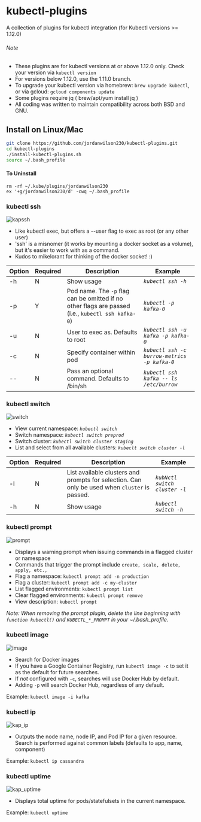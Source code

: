
# kubectl-plugins
A collection of plugins for kubectl integration (for Kubectl versions >= 1.12.0)

###### Note
- These plugins are for kubectl versions at or above 1.12.0 only. Check your version via ```kubectl version```
- For versions below 1.12.0, use the 1.11.0 branch.
- To upgrade your kubectl version via homebrew: ```brew upgrade kubectl```, or via gcloud: ```gcloud components update```
- Some plugins require jq ( brew/apt/yum install jq )
- All coding was written to maintain compatibility across both BSD and GNU.

## Install on Linux/Mac
```bash
git clone https://github.com/jordanwilson230/kubectl-plugins.git
cd kubectl-plugins
./install-kubectl-plugins.sh
source ~/.bash_profile
```
#### To Uninstall
```
rm -rf ~/.kube/plugins/jordanwilson230
ex '+g/jordanwilson230/d' -cwq ~/.bash_profile
```


### kubectl ssh
![kapssh](https://user-images.githubusercontent.com/22456127/46683069-4152c100-cbbd-11e8-9db5-9fb319bb320b.gif)
- Like kubectl exec, but offers a --user flag to exec as root (or any other user)
- 'ssh' is a misnomer (it works by mounting a docker socket as a volume), but it's easier to work with as a command.
- Kudos to mikelorant for thinking of the docker socket! :)

Option | Required | Description | Example
------------- | ------------- | ------------- | -------------
-h | N | Show usage | *`kubectl ssh -h`*
-p | Y | Pod name. The `-p` flag can be omitted if no other flags are passed (i.e., `kubectl ssh kafka-0`)| *`kubectl -p kafka-0`*
-u | N | User to exec as. Defaults to root | *`kubectl ssh -u kafka -p kafka-0`*
-c | N | Specify container within pod | *`kubectl ssh -c burrow-metrics -p kafka-0`*
-- | N | Pass an optional command. Defaults to /bin/sh | *`kubectl ssh kafka -- ls /etc/burrow`*


### kubectl switch
![switch](https://user-images.githubusercontent.com/22456127/47271118-50cdf480-d543-11e8-8e27-84d8909548b6.gif)
- View current namespace: *`kubectl switch`*
- Switch namespace: *`kubectl switch preprod`*
- Switch cluster: *`kubectl switch cluster staging`*
- List and select from all available clusters: *`kubeclt switch cluster -l`*

Option | Required | Description | Example
------------- | ------------- | ------------- | -------------
-l | N | List available clusters and prompts for selection. Can only be used when ```cluster``` is passed. | *`kubNctl switch cluster -l`*
-h | N | Show usage | *`kubectl switch -h`*


### kubectl prompt
![prompt](https://user-images.githubusercontent.com/22456127/47271066-91793e00-d542-11e8-9a97-71f2457aef51.gif)
- Displays a warning prompt when issuing commands in a flagged cluster or namespace
- Commands that trigger the prompt include ```create, scale, delete, apply, etc.,```
- Flag a namespace: ```kubectl prompt add -n production```
- Flag a cluster: ```kubectl prompt add -c my-cluster```
- List flagged environments: ```kubectl prompt list```
- Clear flagged environments: ```kubectl prompt remove```
- View description: ```kubectl prompt```

_Note: When removing the prompt plugin, delete the line beginning with `function kubectl()` and `KUBECTL_*_PROMPT` in your ~/.bash_profile._


### kubectl image
![image](https://user-images.githubusercontent.com/22456127/53746358-02285380-3e6f-11e9-901f-abc1a824b6c7.gif)
- Search for Docker images
- If you have a Google Container Registry, run ```kubectl image -c``` to set it as the default for future searches.
- If _not_ configured with ```-c```, searches will use Docker Hub by default.
- Adding ```-p``` will search Docker Hub, regardless of any default.

Example:
```kubectl image -i kafka```

### kubectl ip
![kap_ip](https://user-images.githubusercontent.com/22456127/46684546-1c604d00-cbc1-11e8-8b8f-9e2684e42121.gif)
- Outputs the node name, node IP, and Pod IP for a given resource. Search is performed against common labels (defaults to app, name, component)

Example: `kubectl ip cassandra`



### kubectl uptime
![kap_uptime](https://user-images.githubusercontent.com/22456127/46684550-22eec480-cbc1-11e8-8770-9a61c28179f4.gif)
- Displays total uptime for pods/statefulsets in the current namespace.

Example: `kubectl uptime`
